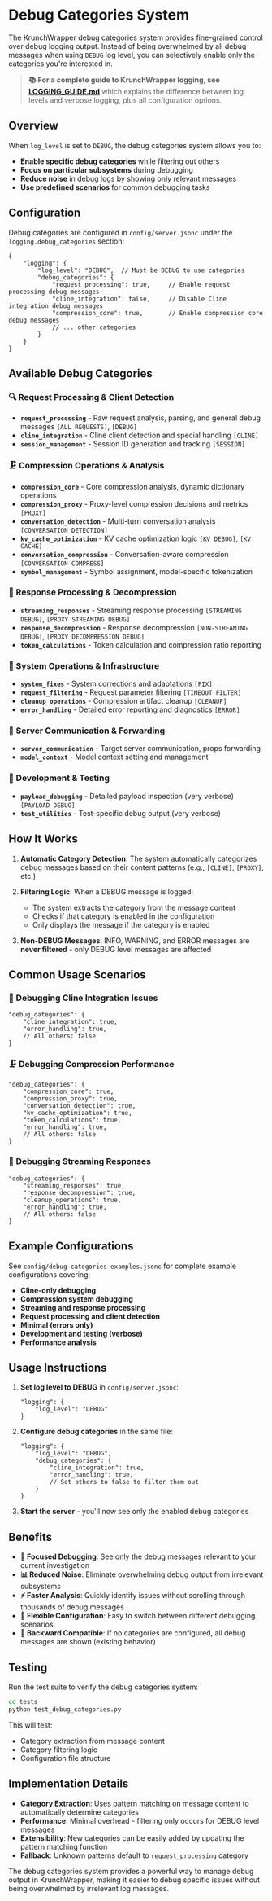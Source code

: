 # Debug Categories System

The KrunchWrapper debug categories system provides fine-grained control over debug logging output. Instead of being overwhelmed by all debug messages when using `DEBUG` log level, you can selectively enable only the categories you're interested in.

> **📚 For a complete guide to KrunchWrapper logging, see [LOGGING_GUIDE.md](LOGGING_GUIDE.md)** which explains the difference between log levels and verbose logging, plus all configuration options.

## Overview

When `log_level` is set to `DEBUG`, the debug categories system allows you to:
- **Enable specific debug categories** while filtering out others
- **Focus on particular subsystems** during debugging
- **Reduce noise** in debug logs by showing only relevant messages
- **Use predefined scenarios** for common debugging tasks

## Configuration

Debug categories are configured in `config/server.jsonc` under the `logging.debug_categories` section:

```jsonc
{
    "logging": {
        "log_level": "DEBUG",  // Must be DEBUG to use categories
        "debug_categories": {
            "request_processing": true,     // Enable request processing debug messages
            "cline_integration": false,     // Disable Cline integration debug messages
            "compression_core": true,       // Enable compression core debug messages
            // ... other categories
        }
    }
}
```

## Available Debug Categories

### 🔍 Request Processing & Client Detection
- **`request_processing`** - Raw request analysis, parsing, and general debug messages `[ALL REQUESTS]`, `[DEBUG]`
- **`cline_integration`** - Cline client detection and special handling `[CLINE]`
- **`session_management`** - Session ID generation and tracking `[SESSION]`

### 🗜️ Compression Operations & Analysis
- **`compression_core`** - Core compression analysis, dynamic dictionary operations
- **`compression_proxy`** - Proxy-level compression decisions and metrics `[PROXY]`
- **`conversation_detection`** - Multi-turn conversation analysis `[CONVERSATION DETECTION]`
- **`kv_cache_optimization`** - KV cache optimization logic `[KV DEBUG]`, `[KV CACHE]`
- **`conversation_compression`** - Conversation-aware compression `[CONVERSATION COMPRESS]`
- **`symbol_management`** - Symbol assignment, model-specific tokenization

### 🌊 Response Processing & Decompression
- **`streaming_responses`** - Streaming response processing `[STREAMING DEBUG]`, `[PROXY STREAMING DEBUG]`
- **`response_decompression`** - Response decompression `[NON-STREAMING DEBUG]`, `[PROXY DECOMPRESSION DEBUG]`
- **`token_calculations`** - Token calculation and compression ratio reporting

### 🔧 System Operations & Infrastructure
- **`system_fixes`** - System corrections and adaptations `[FIX]`
- **`request_filtering`** - Request parameter filtering `[TIMEOUT FILTER]`
- **`cleanup_operations`** - Compression artifact cleanup `[CLEANUP]`
- **`error_handling`** - Detailed error reporting and diagnostics `[ERROR]`

### 📡 Server Communication & Forwarding
- **`server_communication`** - Target server communication, props forwarding
- **`model_context`** - Model context setting and management

### 🔬 Development & Testing
- **`payload_debugging`** - Detailed payload inspection (very verbose) `[PAYLOAD DEBUG]`
- **`test_utilities`** - Test-specific debug output (very verbose)

## How It Works

1. **Automatic Category Detection**: The system automatically categorizes debug messages based on their content patterns (e.g., `[CLINE]`, `[PROXY]`, etc.)

2. **Filtering Logic**: When a DEBUG message is logged:
   - The system extracts the category from the message content
   - Checks if that category is enabled in the configuration
   - Only displays the message if the category is enabled

3. **Non-DEBUG Messages**: INFO, WARNING, and ERROR messages are **never filtered** - only DEBUG level messages are affected

## Common Usage Scenarios

### 🎯 Debugging Cline Integration Issues
```jsonc
"debug_categories": {
    "cline_integration": true,
    "error_handling": true,
    // All others: false
}
```

### 🗜️ Debugging Compression Performance
```jsonc
"debug_categories": {
    "compression_core": true,
    "compression_proxy": true,
    "conversation_detection": true,
    "kv_cache_optimization": true,
    "token_calculations": true,
    "error_handling": true,
    // All others: false
}
```

### 🌊 Debugging Streaming Responses
```jsonc
"debug_categories": {
    "streaming_responses": true,
    "response_decompression": true,
    "cleanup_operations": true,
    "error_handling": true,
    // All others: false
}
```

## Example Configurations

See `config/debug-categories-examples.jsonc` for complete example configurations covering:
- **Cline-only debugging**
- **Compression system debugging**
- **Streaming and response processing**
- **Request processing and client detection**
- **Minimal (errors only)**
- **Development and testing (verbose)**
- **Performance analysis**

## Usage Instructions

1. **Set log level to DEBUG** in `config/server.jsonc`:
   ```jsonc
   "logging": {
       "log_level": "DEBUG"
   }
   ```

2. **Configure debug categories** in the same file:
   ```jsonc
   "logging": {
       "log_level": "DEBUG",
       "debug_categories": {
           "cline_integration": true,
           "error_handling": true,
           // Set others to false to filter them out
       }
   }
   ```

3. **Start the server** - you'll now see only the enabled debug categories

## Benefits

- **🎯 Focused Debugging**: See only the debug messages relevant to your current investigation
- **📊 Reduced Noise**: Eliminate overwhelming debug output from irrelevant subsystems
- **⚡ Faster Analysis**: Quickly identify issues without scrolling through thousands of debug messages
- **🔧 Flexible Configuration**: Easy to switch between different debugging scenarios
- **🔄 Backward Compatible**: If no categories are configured, all debug messages are shown (existing behavior)

## Testing

Run the test suite to verify the debug categories system:

```bash
cd tests
python test_debug_categories.py
```

This will test:
- Category extraction from message content
- Category filtering logic
- Configuration file structure

## Implementation Details

- **Category Extraction**: Uses pattern matching on message content to automatically determine categories
- **Performance**: Minimal overhead - filtering only occurs for DEBUG level messages
- **Extensibility**: New categories can be easily added by updating the pattern matching function
- **Fallback**: Unknown patterns default to `request_processing` category

The debug categories system provides a powerful way to manage debug output in KrunchWrapper, making it easier to debug specific issues without being overwhelmed by irrelevant log messages. 